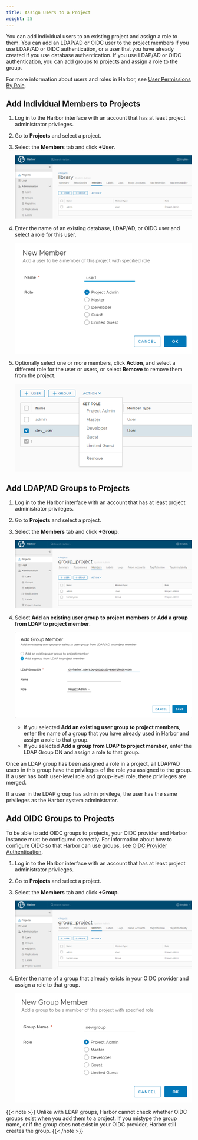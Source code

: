 ```yaml
---
title: Assign Users to a Project
weight: 25
---
```


You can add individual users to an existing project and assign a role to them. You can add an LDAP/AD or OIDC user to the project members if you  use LDAP/AD or OIDC authentication, or a user that you have already created if you use database authentication. If you use LDAP/AD or OIDC authentication, you can add groups to projects and assign a role to the group.

For more information about users and roles in Harbor, see [User Permissions By Role](../administration/managing-users/user-permissions-by-role.md).

## Add Individual Members to Projects 

1. Log in to the Harbor interface with an account that has at least project administrator privileges.
1. Go to **Projects** and select a project. 
1. Select the **Members** tab and click **+User**.

   ![browse project](../img/project-members.png) 
1. Enter the name of an existing database, LDAP/AD, or OIDC user and select a role for this user.

   ![browse project](../img/new-add-member.png)
1. Optionally select one or more members, click **Action**, and select a different role for the user or users, or select **Remove** to remove them from the project.

   ![browse project](../img/new-remove-update-member.png)

## Add LDAP/AD Groups to Projects

1. Log in to the Harbor interface with an account that has at least project administrator privileges.
1. Go to **Projects** and select a project. 
1. Select the **Members** tab and click **+Group**.

   ![Add group](../img/add-group.png)
1. Select **Add an existing user group to project members** or **Add a group from LDAP to project member**.

   ![Screenshot of add group dialog](../img/ldap-group-addgroup-dialog.png)
   
   - If you selected **Add an existing user group to project members**, enter the name of a group that you have already used in Harbor and assign a role to that group.
   - If you selected **Add a group from LDAP to project member**, enter the LDAP Group DN and assign a role to that group.

Once an LDAP group has been assigned a role in a project, all LDAP/AD users in this group have the privileges of the role you assigned to the group. If a user has both user-level role and group-level role, these privileges are merged.

If a user in the LDAP group has admin privilege, the user has the same privileges as the Harbor system administrator.

## Add OIDC Groups to Projects

To be able to add OIDC groups to projects, your OIDC provider and Harbor instance must be configured correctly. For information about how to configure OIDC so that Harbor can use groups, see [OIDC Provider Authentication](#oidc-auth).

1. Log in to the Harbor interface with an account that has at least project administrator privileges.
1. Go to **Projects** and select a project. 
1. Select the **Members** tab and click **+Group**.

   ![Add group](../img/add-group.png)
1. Enter the name of a group that already exists in your OIDC provider and assign a role to that group.

   ![Add group](../img/add-oidc-group.png)

{{< note >}}
Unlike with LDAP groups, Harbor cannot check whether OIDC groups exist when you add them to a project. If you mistype the group name, or if the group does not exist in your OIDC provider, Harbor still creates the group.
{{< /note >}}
